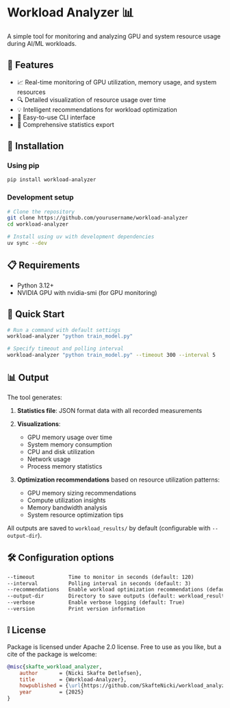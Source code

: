 # Workload Analyzer 📊

A simple tool for monitoring and analyzing GPU and system resource usage during AI/ML workloads.

## 🌟 Features

- 📈 Real-time monitoring of GPU utilization, memory usage, and system resources
- 🔍 Detailed visualization of resource usage over time
- 💡 Intelligent recommendations for workload optimization
- 🚀 Easy-to-use CLI interface
- 📝 Comprehensive statistics export

## 🔧 Installation

### Using pip

```bash
pip install workload-analyzer
```

### Development setup

```bash
# Clone the repository
git clone https://github.com/yourusername/workload-analyzer
cd workload-analyzer

# Install using uv with development dependencies
uv sync --dev
```

## 📋 Requirements

- Python 3.12+
- NVIDIA GPU with nvidia-smi (for GPU monitoring)

## 🚀 Quick Start

```bash
# Run a command with default settings
workload-analyzer "python train_model.py"

# Specify timeout and polling interval
workload-analyzer "python train_model.py" --timeout 300 --interval 5
```

## 📊 Output

The tool generates:

1. **Statistics file**: JSON format data with all recorded measurements
2. **Visualizations**:
   - GPU memory usage over time
   - System memory consumption
   - CPU and disk utilization
   - Network usage
   - Process memory statistics

3. **Optimization recommendations** based on resource utilization patterns:
   - GPU memory sizing recommendations
   - Compute utilization insights
   - Memory bandwidth analysis
   - System resource optimization tips

All outputs are saved to `workload_results/` by default (configurable with `--output-dir`).

## 🛠️ Configuration options

```txt
--timeout           Time to monitor in seconds (default: 120)
--interval          Polling interval in seconds (default: 3)
--recommendations   Enable workload optimization recommendations (default: True)
--output-dir        Directory to save outputs (default: workload_results/)
--verbose           Enable verbose logging (default: True)
--version           Print version information
```

## ❕ License

Package is licensed under Apache 2.0 license. Free to use as you like, but a cite of the package is welcome:

```bibtex
@misc{skafte_workload_analyzer,
    author       = {Nicki Skafte Detlefsen},
    title        = {Workload-Analyzer},
    howpublished = {\url{https://github.com/SkafteNicki/workload_analyzer}},
    year         = {2025}
}
```
